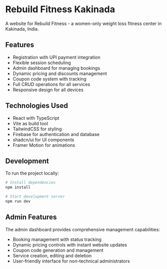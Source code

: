 # Rebuild Fitness Kakinada

A website for Rebuild Fitness - a women-only weight loss fitness center in Kakinada, India.

## Features

- Registration with UPI payment integration
- Flexible session scheduling
- Admin dashboard for managing bookings
- Dynamic pricing and discounts management
- Coupon code system with tracking
- Full CRUD operations for all services
- Responsive design for all devices

## Technologies Used

- React with TypeScript
- Vite as build tool
- TailwindCSS for styling
- Firebase for authentication and database
- shadcn/ui for UI components
- Framer Motion for animations

## Development

To run the project locally:

```sh
# Install dependencies
npm install

# Start development server
npm run dev
```

## Admin Features

The admin dashboard provides comprehensive management capabilities:

- Booking management with status tracking
- Dynamic pricing controls with instant website updates
- Coupon code generation and management
- Service creation, editing and deletion
- User-friendly interface for non-technical administrators
